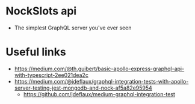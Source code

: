 # NockSlots api

- The simplest GraphQL server you've ever seen

# Useful links

- https://medium.com/@th.guibert/basic-apollo-express-graphql-api-with-typescript-2ee021dea2c
- https://medium.com/@jdeflaux/graphql-integration-tests-with-apollo-server-testing-jest-mongodb-and-nock-af5a82e95954
  - https://github.com/jdeflaux/medium-graphql-integration-test
